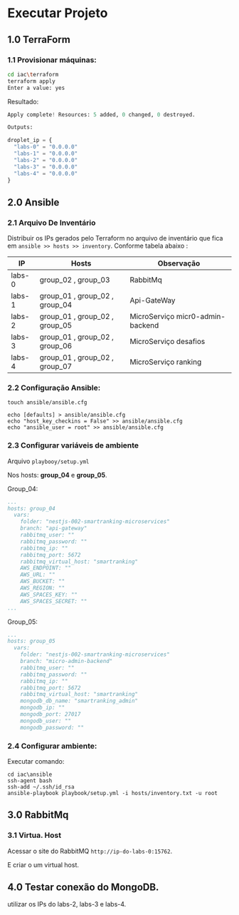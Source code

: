 # Executar Projeto

## 1.0 TerraForm

### 1.1 Provisionar máquinas:

``` bash
cd iac\terraform
terraform apply
Enter a value: yes
```

Resultado:

``` terraform
Apply complete! Resources: 5 added, 0 changed, 0 destroyed.

Outputs:

droplet_ip = {
  "labs-0" = "0.0.0.0"
  "labs-1" = "0.0.0.0"
  "labs-2" = "0.0.0.0"
  "labs-3" = "0.0.0.0"
  "labs-4" = "0.0.0.0"
}
```

## 2.0 Ansible

### 2.1 Arquivo De Inventário

Distribuir os IPs gerados pelo Terraform no arquivo de inventário que fica em `ansible >> hosts >> inventory`. Conforme tabela abaixo :

|   IP   |   Hosts                          |   Observação                      |
| ------ | -------------------------------- |  -------------------------------- | 
| labs-0 | group_02 , group_03              |  RabbitMq                         |
| labs-1 | group_01 , group_02 , group_04   |  Api-GateWay                      |
| labs-2 | group_01 , group_02 , group_05   |  MicroServiço micr0-admin-backend | 
| labs-3 | group_01 , group_02 , group_06   |  MicroServiço desafios            | 
| labs-4 | group_01 , group_02 , group_07   |  MicroServiço ranking             |


### 2.2 Configuração Ansible:

```
touch ansible/ansible.cfg

echo [defaults] > ansible/ansible.cfg
echo "host_key_checkins = False" >> ansible/ansible.cfg
echo "ansible_user = root" >> ansible/ansible.cfg
```

### 2.3 Configurar variáveis de ambiente 

Arquivo `playbooy/setup.yml` 

Nos hosts: **group_04** e **group_05**.

Group_04:

``` yaml
...
hosts: group_04
  vars:    
    folder: "nestjs-002-smartranking-microservices"    
    branch: "api-gateway"
    rabbitmq_user: ""
    rabbitmq_password: ""
    rabbitmq_ip: ""
    rabbitmq_port: 5672
    rabbitmq_virtual_host: "smartranking"
    AWS_ENDPOINT: ""
    AWS_URL: ""
    AWS_BUCKET: ""
    AWS_REGION: ""
    AWS_SPACES_KEY: ""
    AWS_SPACES_SECRET: ""
...
```

Group_05:

``` yaml
...
hosts: group_05
  vars:    
    folder: "nestjs-002-smartranking-microservices"    
    branch: "micro-admin-backend"    
    rabbitmq_user: ""
    rabbitmq_password: ""
    rabbitmq_ip: ""
    rabbitmq_port: 5672
    rabbitmq_virtual_host: "smartranking"
    mongodb_db_name: "smartranking_admin"
    mongodb_ip: ""
    mongodb_port: 27017
    mongodb_user: ""
    mongodb_password: ""
```

### 2.4 Configurar ambiente:

Executar comando:

```
cd iac\ansible
ssh-agent bash
ssh-add ~/.ssh/id_rsa
ansible-playbook playbook/setup.yml -i hosts/inventory.txt -u root
```

## 3.0 RabbitMq

### 3.1 Virtua. Host

Acessar o site do RabbitMQ `http://ip-do-labs-0:15762`.

E criar o um virtual host.

## 4.0 Testar conexão do MongoDB.

utilizar os IPs do labs-2, labs-3 e labs-4.


